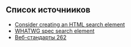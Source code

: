 ## Список источнииков

- [Consider creating an HTML search element](https://github.com/whatwg/html/issues/5811)
- [WHATWG spec search element](https://html.spec.whatwg.org/multipage/grouping-content.html#the-search-element)
- [Веб-стандарты 262](https://web-standards.ru/podcast/362/)
